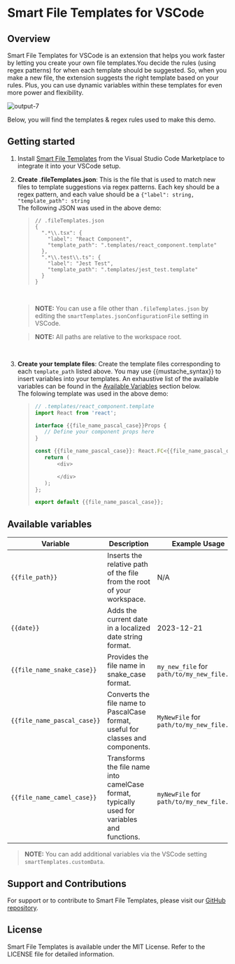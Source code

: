 # Smart File Templates for VSCode

## Overview

Smart File Templates for VSCode is an extension that helps you work faster by letting you create your own file templates.You decide the rules (using regex patterns) for when each template should be suggested. So, when you make a new file, the extension suggests the right template based on your rules. Plus, you can use dynamic variables within these templates for even more power and flexibility.

![output-7](https://github.com/tnesbitt210/smart-file-templates/assets/10647853/4912072f-82e8-4449-b8de-0cf605aa6a33)

Below, you will find the templates & regex rules used to make this demo.

## Getting started

1. Install [Smart File Templates](https://marketplace.visualstudio.com/items?itemName=TrevorNesbitt.smart-file-templates) from the Visual Studio Code Marketplace to integrate it into your VSCode setup.
   <br>

2. **Create .fileTemplates.json**: This is the file that is used to match new files to template suggestions via regex patterns. Each key should be a regex pattern, and each value should be a `{"label": string, "template_path": string`
   <br>
   The following JSON was used in the above demo:

   > ```
   > // .fileTemplates.json
   > {
   >   ".*\\.tsx": {
   >     "label": "React Component",
   >     "template_path": ".templates/react_component.template"
   >   },
   >   ".*\\.test\\.ts": {
   >     "label": "Jest Test",
   >     "template_path": ".templates/jest_test.template"
   >   }
   > }
   > ```

   <br>

   > **NOTE:** You can use a file other than `.fileTemplates.json` by editing the `smartTemplates.jsonConfigurationFile` setting in VSCode.

   > **NOTE:** All paths are relative to the workspace root.

   <br>

3. **Create your template files**: Create the template files corresponding to each `template_path` listed above. You may use {{mustache_syntax}} to insert variables into your templates. An exhaustive list of the available variables can be found in the [Available Variables](#available-variables) section below.
   <br>
   The folowing template was used in the above demo:

   > ```js
   > // .templates/react_component.template
   > import React from 'react';
   >
   > interface {{file_name_pascal_case}}Props {
   >    // Define your component props here
   > }
   >
   > const {{file_name_pascal_case}}: React.FC<{{file_name_pascal_case}}Props> = (props) => {
   >    return (
   >        <div>
   >
   >        </div>
   >    );
   > };
   >
   > export default {{file_name_pascal_case}};
   > ```

## Available variables

| Variable                    | Description                                                                                 | Example Usage                               |
| --------------------------- | ------------------------------------------------------------------------------------------- | ------------------------------------------- |
| `{{file_path}}`             | Inserts the relative path of the file from the root of your workspace.                      | N/A                                         |
| `{{date}}`                  | Adds the current date in a localized date string format.                                    | 2023-12-21                                  |
| `{{file_name_snake_case}}`  | Provides the file name in snake_case format.                                                | `my_new_file` for `path/to/my_new_file.tsx` |
| `{{file_name_pascal_case}}` | Converts the file name to PascalCase format, useful for classes and components.             | `MyNewFile` for `path/to/my_new_file.tsx`   |
| `{{file_name_camel_case}}`  | Transforms the file name into camelCase format, typically used for variables and functions. | `myNewFile` for `path/to/my_new_file.tsx`   |

> **NOTE:** You can add additional variables via the VSCode setting `smartTemplates.customData`.

## Support and Contributions

For support or to contribute to Smart File Templates, please visit our [GitHub repository](https://github.com/tnesbitt210/smart-file-templates).

## License

Smart File Templates is available under the MIT License. Refer to the LICENSE file for detailed information.
